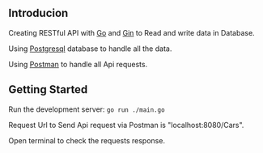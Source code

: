 ## Introducion
Creating RESTful API with [Go](https://go.dev/) and [Gin](https://gin-gonic.com/) to Read and write data in Database.

Using [Postgresql](https://www.postgresql.org/) database to handle all the data.

Using [Postman](https://www.postman.com/) to handle all Api requests.

## Getting Started

 Run the development server:
```go run ./main.go```
 

 Request Url to Send Api request via Postman is "localhost:8080/Cars".

 Open terminal to check the requests response.
